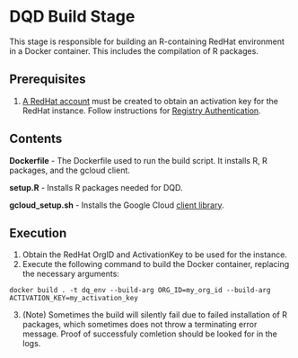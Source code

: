 # DQD Build Stage

This stage is responsible for building an R-containing RedHat environment in a Docker container. This includes the compilation of R packages. 

## Prerequisites

1. [A RedHat account](https://www.redhat.com/en) must be created to obtain an activation key for the RedHat instance. Follow instructions for [Registry Authentication](https://access.redhat.com/RegistryAuthentication).
 
## Contents

**Dockerfile** - The Dockerfile used to run the build script. It installs R, R packages, and the gcloud client.

**setup.R** - Installs R packages needed for DQD.

**gcloud_setup.sh** - Installs the Google Cloud [client library](https://cloud.google.com/sdk/docs/install#rpm).

## Execution

1. Obtain the RedHat OrgID and ActivationKey to be used for the instance.
2. Execute the following command to build the Docker container, replacing the necessary arguments:
```
docker build . -t dq_env --build-arg ORG_ID=my_org_id --build-arg ACTIVATION_KEY=my_activation_key
```
3. (Note) Sometimes the build will silently fail due to failed installation of R packages, which sometimes does not throw a terminating error message. Proof of successfuly comletion should be looked for in the logs.

